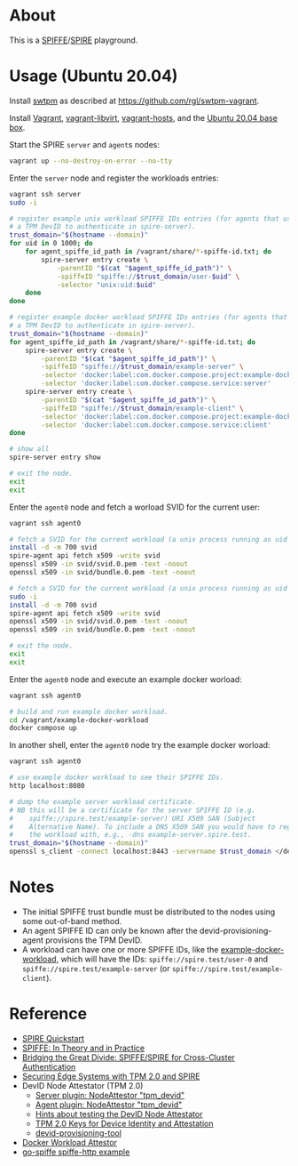 # About

This is a [SPIFFE](https://spiffe.io/)/[SPIRE](https://github.com/spiffe/spire) playground.

# Usage (Ubuntu 20.04)

Install [swtpm](https://github.com/stefanberger/swtpm) as described at https://github.com/rgl/swtpm-vagrant.

Install [Vagrant](https://github.com/hashicorp/vagrant), [vagrant-libvirt](https://github.com/vagrant-libvirt/vagrant-libvirt), [vagrant-hosts](https://github.com/oscar-stack/vagrant-hosts), and the [Ubuntu 20.04 base box](https://github.com/rgl/ubuntu-vagrant).

Start the SPIRE `server` and `agent`s nodes:

```bash
vagrant up --no-destroy-on-error --no-tty
```

Enter the `server` node and register the workloads entries:

```bash
vagrant ssh server
sudo -i

# register example unix workload SPIFFE IDs entries (for agents that use
# a TPM DevID to authenticate in spire-server).
trust_domain="$(hostname --domain)"
for uid in 0 1000; do
    for agent_spiffe_id_path in /vagrant/share/*-spiffe-id.txt; do
        spire-server entry create \
            -parentID "$(cat "$agent_spiffe_id_path")" \
            -spiffeID "spiffe://$trust_domain/user-$uid" \
            -selector "unix:uid:$uid"
    done
done

# register example docker workload SPIFFE IDs entries (for agents that use
# a TPM DevID to authenticate in spire-server).
trust_domain="$(hostname --domain)"
for agent_spiffe_id_path in /vagrant/share/*-spiffe-id.txt; do
    spire-server entry create \
        -parentID "$(cat "$agent_spiffe_id_path")" \
        -spiffeID "spiffe://$trust_domain/example-server" \
        -selector 'docker:label:com.docker.compose.project:example-docker-workload' \
        -selector 'docker:label:com.docker.compose.service:server'
    spire-server entry create \
        -parentID "$(cat "$agent_spiffe_id_path")" \
        -spiffeID "spiffe://$trust_domain/example-client" \
        -selector 'docker:label:com.docker.compose.project:example-docker-workload' \
        -selector 'docker:label:com.docker.compose.service:client'
done

# show all
spire-server entry show

# exit the node.
exit
exit
```

Enter the `agent0` node and fetch a worload SVID for the current user:

```bash
vagrant ssh agent0

# fetch a SVID for the current workload (a unix process running as uid 1000).
install -d -m 700 svid
spire-agent api fetch x509 -write svid
openssl x509 -in svid/svid.0.pem -text -noout
openssl x509 -in svid/bundle.0.pem -text -noout

# fetch a SVID for the current workload (a unix process running as uid 0).
sudo -i
install -d -m 700 svid
spire-agent api fetch x509 -write svid
openssl x509 -in svid/svid.0.pem -text -noout
openssl x509 -in svid/bundle.0.pem -text -noout

# exit the node.
exit
exit
```

Enter the `agent0` node and execute an example docker worload:

```bash
vagrant ssh agent0

# build and run example docker workload.
cd /vagrant/example-docker-workload
docker compose up
```

In another shell, enter the `agent0` node try the example docker worload:

```bash
vagrant ssh agent0

# use example docker workload to see their SPIFFE IDs.
http localhost:8080

# dump the example server workload certificate.
# NB this will be a certificate for the server SPIFFE ID (e.g.
#    spiffe://spire.test/example-server) URI X509 SAN (Subject
#    Alternative Name). To include a DNS X509 SAN you would have to register
#    the workload with, e.g., -dns example-server.spire.test.
trust_domain="$(hostname --domain)"
openssl s_client -connect localhost:8443 -servername $trust_domain </dev/null 2>/dev/null | openssl x509 -noout -text
```

# Notes

* The initial SPIFFE trust bundle must be distributed to the nodes using some out-of-band method.
* An agent SPIFFE ID can only be known after the devid-provisioning-agent provisions the TPM DevID.
* A workload can have one or more SPIFFE IDs, like the [example-docker-workload](example-docker-workload), which will have the IDs: `spiffe://spire.test/user-0` and `spiffe://spire.test/example-server` (or `spiffe://spire.test/example-client`).

# Reference

* [SPIRE Quickstart](https://spiffe.io/docs/latest/try/spire101/)
* [SPIFFE: In Theory and in Practice](https://www.youtube.com/watch?v=DXE6CDJjDV4)
* [Bridging the Great Divide: SPIFFE/SPIRE for Cross-Cluster Authentication](https://www.youtube.com/watch?v=sjKNsnEYmiU)
* [Securing Edge Systems with TPM 2.0 and SPIRE](https://www.youtube.com/watch?v=3KmvHLHxeRU)
* DevID Node Attestator (TPM 2.0)
  * [Server plugin: NodeAttestor "tpm_devid"](https://github.com/spiffe/spire/blob/v1.2.3/doc/plugin_server_nodeattestor_tpm_devid.md)
  * [Agent plugin: NodeAttestor "tpm_devid"](https://github.com/spiffe/spire/blob/v1.2.3/doc/plugin_agent_nodeattestor_tpm_devid.md)
  * [Hints about testing the DevID Node Attestator](https://github.com/spiffe/spire/pull/2111#issuecomment-811967536)
  * [TPM 2.0 Keys for Device Identity and Attestation](https://trustedcomputinggroup.org/wp-content/uploads/TCG_IWG_DevID_v1r2_02dec2020.pdf)
  * [devid-provisioning-tool](https://github.com/HewlettPackard/devid-provisioning-tool)
* [Docker Workload Attestor](https://github.com/spiffe/spire/blob/v1.2.3/doc/plugin_agent_workloadattestor_docker.md)
* [go-spiffe spiffe-http example](https://github.com/spiffe/go-spiffe/tree/v2.1.0/v2/examples/spiffe-http)
